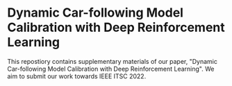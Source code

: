 # Dynamic Car-following Model Calibration with Deep Reinforcement Learning
This repostiory contains supplementary materials of our paper, "Dynamic Car-following Model Calibration with Deep Reinforcement Learning". We aim to submit our work towards IEEE ITSC 2022. 
